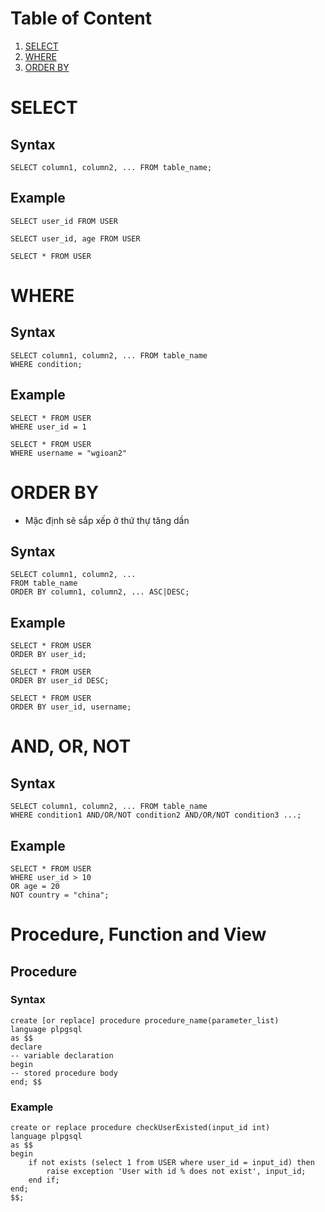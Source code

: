# Table of Content
1. [ SELECT ](#select)
2. [ WHERE ](#where)
3. [ ORDER BY ](#order_by)


<a name="select"></a>
# SELECT

## Syntax
```
SELECT column1, column2, ... FROM table_name;
```

## Example
```
SELECT user_id FROM USER

SELECT user_id, age FROM USER

SELECT * FROM USER
```

<a name="where"></a>
# WHERE

## Syntax
```
SELECT column1, column2, ... FROM table_name
WHERE condition;
```

## Example
```
SELECT * FROM USER
WHERE user_id = 1

SELECT * FROM USER
WHERE username = "wgioan2"
```

<a name="order_by"></a>
# ORDER BY
- Mặc định sẽ sắp xếp ở thứ thự tăng dần

## Syntax
```
SELECT column1, column2, ...
FROM table_name
ORDER BY column1, column2, ... ASC|DESC;
```

## Example
```
SELECT * FROM USER
ORDER BY user_id;

SELECT * FROM USER
ORDER BY user_id DESC;

SELECT * FROM USER
ORDER BY user_id, username;
```

<a name="aon"></a>
# AND, OR, NOT

## Syntax
```
SELECT column1, column2, ... FROM table_name
WHERE condition1 AND/OR/NOT condition2 AND/OR/NOT condition3 ...;
```

## Example
```
SELECT * FROM USER
WHERE user_id > 10
OR age = 20
NOT country = "china";
```

<a name="procedure_function_view"></a>
# Procedure, Function and View

## Procedure
### Syntax
```
create [or replace] procedure procedure_name(parameter_list)
language plpgsql
as $$
declare
-- variable declaration
begin
-- stored procedure body
end; $$
```

### Example
```
create or replace procedure checkUserExisted(input_id int)
language plpgsql
as $$
begin
    if not exists (select 1 from USER where user_id = input_id) then
        raise exception 'User with id % does not exist', input_id;
    end if;
end;
$$;
```